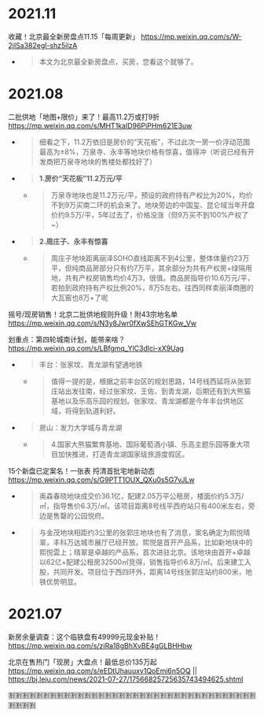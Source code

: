 
# 2021.11

收藏！北京最全新房盘点11.15「每周更新」 https://mp.weixin.qq.com/s/W-2jlSa382egl-shz5ilzA
- > 本文为北京最全新房盘点，买房，您看这个就够了。

# 2021.08

二批供地「地图+限价」来了！最高11.2万或打9折 https://mp.weixin.qq.com/s/MHT1kaID96PiPHm621E3uw
- > 细看之下，11.2万依旧是房价的“天花板”，不过此次一房一价浮动范围最高为±8%，万泉寺、永丰等地块价格有惊喜，值得冲（听说已经有开发商把万泉寺地块的售楼处都找好了）
- > **1.房价“天花板”11.2万元/平**
  * > 万泉寺地块也是11.2万元/平，预设的政府持有产权比为20%，均价不到9万买南二环的机会来了。地块旁边的中国玺、昆仑域当年开盘价约9.5万/平，5年过去了，价格没涨（但9万买不到100%产权了~）
- > **2.周庄子、永丰有惊喜**
  * > 周庄子地块距离丽泽SOHO直线距离不到4公里，整体体量约23万平，但纯商品房部分只有约7万平，其余部分为共有产权房+绿隔用地，共有产权房销售均价4万3，很值。商品房指导价10.6万元/平，若拍到政府持有产权比例20%，8万5左右。往西同样卖丽泽商圈的大瓦窑也8万+了呢

摇号/现房销售！北京二批供地规则升级！附43宗地名单 https://mp.weixin.qq.com/s/N3y8Jwr0fXwSEhGTKGw_Vw

划重点：第四轮城南计划，能带来啥？ https://mp.weixin.qq.com/s/LBfgmq_YlC3dlci-xX9Uag
- > 丰台：张家坟、青龙湖有望通地铁
  * > 值得一提的是，根据之前丰台区的规划思路，14号线西延将从张郭庄站出发往南，经过张家坟、王佐、到青龙湖，后期还有到大熊猫基地以及乐高乐园的规划。张家坟、青龙湖都是今年丰台供地区域，将得到轨道利好。
- > 房山：发力大学城与青龙湖
  * > 4.国家大熊猫繁育基地、国际葡萄酒小镇、乐高主题乐园等重大项目加快推进，打造青龙湖国家级旅游度假区。

15个新盘已定案名！一张表 捋清首批宅地新动态 https://mp.weixin.qq.com/s/G9PTT1OUX_QXu0s5G7vJLw
- > 奥森春晓地块成交价36.1亿，配建2.05万平公租房，楼面价约5.3万/㎡，指导售价6.3万/㎡。该项目距离8号线平西府站只有400米左右，旁边是售罄的公园悦府。
- > 与金茂地块相距约3公里的张郭庄地块也有了消息，案名确定为熙悦晴翠，丰科万达城市展厅已经开放。熙悦是首开产品系，比如新地块中的熙悦雲上；晴翠是卓越的产品系，首次进驻北京。该地块由首开+卓越以62亿+配建公租房32500㎡竞得，销售指导价6.8万/㎡。后来建工入股，共同开发。项目位于西四环外，距离14号线张郭庄站约800米，地铁优势明显。

# 2021.07

新房余量调查：这个临铁盘有49999元现金补贴！ https://mp.weixin.qq.com/s/zjRa18gBhXvBE4gGLBHHbw

北京在售热门「现房」大盘点！最低总价135万起 https://mp.weixin.qq.com/s/eEDtUhauuxy1QoEmi6n5OQ || https://bj.leju.com/news/2021-07-27/17566825725635743494625.shtml

:u5272::u5272::u5272::u5272::u5272::u5272::u5272::u5272::u5272::u5272::u5272::u5272::u5272::u5272::u5272::u5272::u5272::u5272::u5272::u5272::u5272::u5272::u5272::u5272::u5272::u5272::u5272::u5272::u5272::u5272::u5272::u5272::u5272::u5272::u5272::u5272::u5272::u5272::u5272::u5272:
